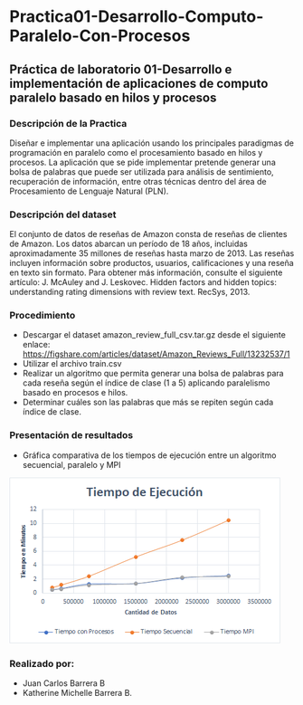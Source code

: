 # Practica01-Desarrollo-Computo-Paralelo-Con-Procesos

## Práctica de laboratorio 01-Desarrollo e implementación de aplicaciones de computo paralelo basado en hilos y procesos

### Descripción de la Practica

Diseñar e implementar una aplicación usando los principales paradigmas de programación en paralelo como el procesamiento basado en hilos y procesos. La aplicación que se pide implementar pretende generar una bolsa de palabras que puede ser utilizada para análisis de sentimiento, recuperación de información, entre otras técnicas dentro del área de Procesamiento de Lenguaje Natural (PLN).

### Descripción del dataset
El conjunto de datos de reseñas de Amazon consta de reseñas de clientes de Amazon. Los datos abarcan un período de 18 años, incluidas aproximadamente 35 millones de reseñas hasta marzo de 2013. Las reseñas incluyen información sobre productos, usuarios, calificaciones y una reseña en texto sin formato. 
Para obtener más información, consulte el siguiente artículo: J. McAuley and J. Leskovec. Hidden factors and hidden topics: understanding rating dimensions with review text. RecSys, 2013.


### Procedimiento

-	Descargar el dataset amazon_review_full_csv.tar.gz desde el siguiente enlace: https://figshare.com/articles/dataset/Amazon_Reviews_Full/13232537/1
-	Utilizar el archivo train.csv
-	Realizar un algoritmo que permita generar una bolsa de palabras para cada reseña según el índice de clase (1 a 5) aplicando paralelismo basado en procesos e hilos.
-	Determinar cuáles son las palabras que más se repiten según cada índice de clase. 

### Presentación de resultados

-	Gráfica comparativa de los tiempos de ejecución entre un algoritmo secuencial, paralelo y MPI

![24JPA](https://github.com/Juancarlos56/PracticaLaboratorio03-ComputoParalelo-MPI/blob/main/imagenes/comparativa.png)



### Realizado por: 
- Juan Carlos Barrera B
- Katherine Michelle Barrera B.
